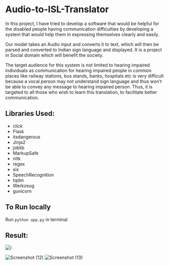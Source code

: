 # Audio-to-ISL-Translator

In this project, I have tried to develop a software that would be helpful for the disabled people having communication difficulties by developing a system that would help them in expressing themselves clearly and easily.

Our model takes an Audio input and converts it to text, which will then be parsed and converted to Indian sign language and displayed. It is a project in Social domain which will benefit the society.

The target audience for this system is not limited to hearing impaired individuals as communication for hearing impaired people in common places like railway stations, bus stands, banks, hospitals etc is very difficult because a vocal person may not understand sign language and thus won’t be able to convey any message to hearing impaired person. Thus, it is targeted to all those who wish to learn this translation, to facilitate better communication.


## Libraries Used:

- click
- Flask
- itsdangerous
- Jinja2
- joblib
- MarkupSafe
- nltk
- regex
- six
- SpeechRecognition
- tqdm
- Werkzeug
- gunicorn

## To Run locally

Run `python app.py` in terminal

## Result:

![i](https://user-images.githubusercontent.com/65494453/214914500-0fa3965b-4912-495e-bb56-28ffacaac62e.png)

![Screenshot (12)](https://user-images.githubusercontent.com/65494453/215285315-b991770d-1f15-4151-9634-5304608c27db.png)
![Screenshot (13)](https://user-images.githubusercontent.com/65494453/215285357-e9466e1e-2596-4781-92fb-61f912ae35a5.png)

